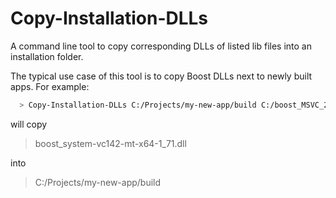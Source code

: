 # Copy-Installation-DLLs
A command line tool to copy corresponding DLLs of listed lib files into an installation folder.

The typical use case of this tool is to copy Boost DLLs next to newly built apps.  For example:

```Bash
  > Copy-Installation-DLLs C:/Projects/my-new-app/build C:/boost_MSVC_2019_x64/lib/boost_system-vc142-mt-x64-1_71.lib
```

will copy 

> boost_system-vc142-mt-x64-1_71.dll

into 

> C:/Projects/my-new-app/build
